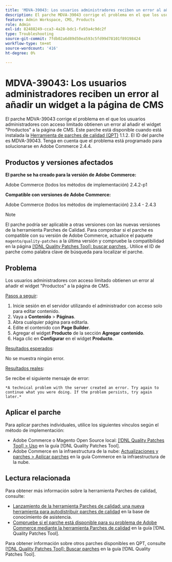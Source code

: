 ```yaml
---
title: 'MDVA-39043: Los usuarios administradores reciben un error al añadir un widget a la página de CMS'
description: El parche MDVA-39043 corrige el problema en el que los usuarios administradores con acceso limitado obtienen un error al añadir el widget "Productos" a la página de CMS. Este parche está disponible cuando está instalada la [Quality Patches Tool (QPT)](https://experienceleague.adobe.com/en/docs/commerce-operations/tools/quality-patches-tool/quality-patches-tool-to-self-serve-quality-patches) 1.1.2. El ID del parche es MDVA-39043. Tenga en cuenta que el problema está programado para solucionarse en Adobe Commerce 2.4.4.
feature: Admin Workspace, CMS, Products
role: Admin
exl-id: 82488249-cca3-4a28-bdc1-fa93a4c9dc2f
type: Troubleshooting
source-git-commit: 7fdb02a6d89d50ea593c5fd99d78101f89198424
workflow-type: tm+mt
source-wordcount: '416'
ht-degree: 0%

---
```


# MDVA-39043: Los usuarios administradores reciben un error al añadir un widget a la página de CMS

El parche MDVA-39043 corrige el problema en el que los usuarios administradores con acceso limitado obtienen un error al añadir el widget &quot;Productos&quot; a la página de CMS. Este parche está disponible cuando está instalada la [Herramienta de parches de calidad (QPT)](https://experienceleague.adobe.com/en/docs/commerce-operations/tools/quality-patches-tool/quality-patches-tool-to-self-serve-quality-patches) 1.1.2. El ID del parche es MDVA-39043. Tenga en cuenta que el problema está programado para solucionarse en Adobe Commerce 2.4.4.

## Productos y versiones afectados

**El parche se ha creado para la versión de Adobe Commerce:**

Adobe Commerce (todos los métodos de implementación) 2.4.2-p1

**Compatible con versiones de Adobe Commerce:**

Adobe Commerce (todos los métodos de implementación) 2.3.4 - 2.4.3

>[!NOTE]
>
>El parche podría ser aplicable a otras versiones con las nuevas versiones de la herramienta Parches de Calidad. Para comprobar si el parche es compatible con su versión de Adobe Commerce, actualice el paquete `magento/quality-patches` a la última versión y compruebe la compatibilidad en la página [[!DNL Quality Patches Tool]: buscar parches ](https://experienceleague.adobe.com/en/docs/commerce-operations/tools/quality-patches-tool/quality-patches-tool-to-self-serve-quality-patches). Utilice el ID de parche como palabra clave de búsqueda para localizar el parche.

## Problema

Los usuarios administradores con acceso limitado obtienen un error al añadir el widget &quot;Productos&quot; a la página de CMS.

<u>Pasos a seguir</u>:

1. Inicie sesión en el servidor utilizando el administrador con acceso solo para editar contenido.
1. Vaya a **Contenido** > **Páginas**.
1. Abra cualquier página para editarla.
1. Edite el contenido con **Page Builder**.
1. Agregar el widget **Producto** de la sección **Agregar contenido**.
1. Haga clic en **Configurar** en el widget **Producto**.

<u>Resultados esperados</u>:

No se muestra ningún error.

<u>Resultados reales</u>:

Se recibe el siguiente mensaje de error:

`*A technical problem with the server created an error. Try again to continue what you were doing. If the problem persists, try again later.*`

## Aplicar el parche

Para aplicar parches individuales, utilice los siguientes vínculos según el método de implementación:

* Adobe Commerce o Magento Open Source local: [[!DNL Quality Patches Tool] > Uso](/help/tools/quality-patches-tool/usage.md) en la guía [!DNL Quality Patches Tool].
* Adobe Commerce en la infraestructura de la nube: [Actualizaciones y parches > Aplicar parches](https://experienceleague.adobe.com/docs/commerce-cloud-service/user-guide/develop/upgrade/apply-patches.html) en la guía Commerce en la infraestructura de la nube.

## Lectura relacionada

Para obtener más información sobre la herramienta Parches de calidad, consulte:

* [Lanzamiento de la herramienta Parches de calidad: una nueva herramienta para autodistribuir parches de calidad](https://experienceleague.adobe.com/en/docs/commerce-operations/tools/quality-patches-tool/quality-patches-tool-to-self-serve-quality-patches) en la base de conocimiento de asistencia.
* [Compruebe si el parche está disponible para su problema de Adobe Commerce mediante la herramienta Parches de calidad](/help/tools/quality-patches-tool/patches-available-in-qpt/check-patch-for-magento-issue-with-magento-quality-patches.md) en la guía [!DNL Quality Patches Tool].

Para obtener información sobre otros parches disponibles en QPT, consulte [[!DNL Quality Patches Tool]: Buscar parches](https://experienceleague.adobe.com/tools/commerce-quality-patches/index.html) en la guía [!DNL Quality Patches Tool].
